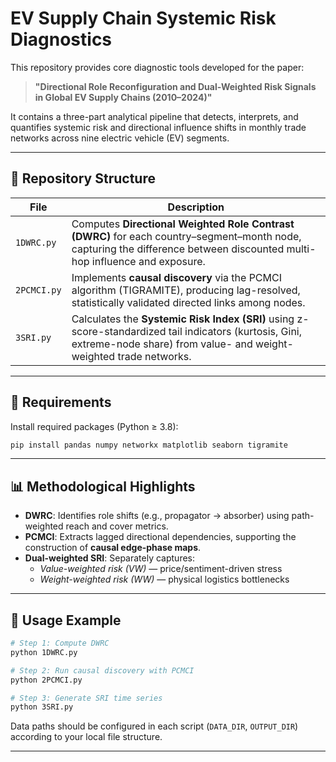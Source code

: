 
# EV Supply Chain Systemic Risk Diagnostics

This repository provides core diagnostic tools developed for the paper:

> **"Directional Role Reconfiguration and Dual-Weighted Risk Signals in Global EV Supply Chains (2010–2024)"**

It contains a three-part analytical pipeline that detects, interprets, and quantifies systemic risk and directional influence shifts in monthly trade networks across nine electric vehicle (EV) segments.

---

## 📁 Repository Structure

| File         | Description                                                                 |
|--------------|-----------------------------------------------------------------------------|
| `1DWRC.py`   | Computes **Directional Weighted Role Contrast (DWRC)** for each country–segment–month node, capturing the difference between discounted multi-hop influence and exposure. |
| `2PCMCI.py`  | Implements **causal discovery** via the PCMCI algorithm (TIGRAMITE), producing lag-resolved, statistically validated directed links among nodes. |
| `3SRI.py`    | Calculates the **Systemic Risk Index (SRI)** using z-score-standardized tail indicators (kurtosis, Gini, extreme-node share) from value- and weight-weighted trade networks. |

---

## 🔧 Requirements

Install required packages (Python ≥ 3.8):

```bash
pip install pandas numpy networkx matplotlib seaborn tigramite
```

---

## 📊 Methodological Highlights

- **DWRC**: Identifies role shifts (e.g., propagator → absorber) using path-weighted reach and cover metrics.
- **PCMCI**: Extracts lagged directional dependencies, supporting the construction of **causal edge-phase maps**.
- **Dual-weighted SRI**: Separately captures:
  - *Value-weighted risk (VW)* — price/sentiment-driven stress
  - *Weight-weighted risk (WW)* — physical logistics bottlenecks

---

## 🧪 Usage Example

```bash
# Step 1: Compute DWRC
python 1DWRC.py

# Step 2: Run causal discovery with PCMCI
python 2PCMCI.py

# Step 3: Generate SRI time series
python 3SRI.py
```

Data paths should be configured in each script (`DATA_DIR`, `OUTPUT_DIR`) according to your local file structure.

---


